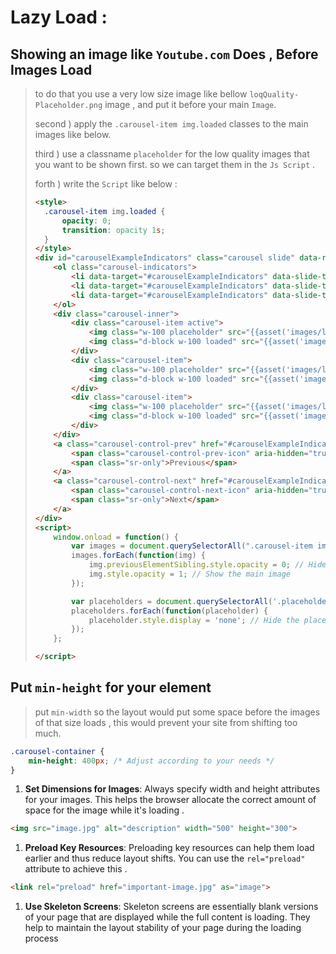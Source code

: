 # Lazy Load :

## Showing an image like `Youtube.com` Does , Before Images Load

> to do that you use a very low size image like bellow `loqQuality-Placeholder.png` image , and put it before your main `Image`.
>
> second ) apply the `.carousel-item img.loaded` classes to the main images like below.
>
> third ) use a classname `placeholder` for the low quality images that you want to be shown first. so we can target them in the `Js Script` .
>
> forth ) write the `Script` like below :
>
> ```html
> <style>
> 	.carousel-item img.loaded {
>     	opacity: 0;
>     	transition: opacity 1s;
> 	}
> </style>
> <div id="carouselExampleIndicators" class="carousel slide" data-ride="carousel">
>     <ol class="carousel-indicators">
>         <li data-target="#carouselExampleIndicators" data-slide-to="0" class="active"></li>
>         <li data-target="#carouselExampleIndicators" data-slide-to="1"></li>
>         <li data-target="#carouselExampleIndicators" data-slide-to="2"></li>
>     </ol>
>     <div class="carousel-inner">
>         <div class="carousel-item active">
>             <img class="w-100 placeholder" src="{{asset('images/loqQuality-Placeholder.png')}}" alt="First slide Low Image">
>             <img class="d-block w-100 loaded" src="{{asset('images/ntwo.jpg')}}" alt="First slide">
>         </div>
>         <div class="carousel-item">
>             <img class="w-100 placeholder" src="{{asset('images/loqQuality-Placeholder.png')}}" alt="First slide Low Image">
>             <img class="d-block w-100 loaded" src="{{asset('images/none.jpg')}}" alt="Second slide">
>         </div>
>         <div class="carousel-item">
>             <img class="w-100 placeholder" src="{{asset('images/loqQuality-Placeholder.png')}}" alt="First slide Low Image">
>             <img class="d-block w-100 loaded" src="{{asset('images/nthree.jpg')}}" alt="Third slide">
>         </div>
>     </div>
>     <a class="carousel-control-prev" href="#carouselExampleIndicators" role="button" data-slide="prev">
>         <span class="carousel-control-prev-icon" aria-hidden="true"></span>
>         <span class="sr-only">Previous</span>
>     </a>
>     <a class="carousel-control-next" href="#carouselExampleIndicators" role="button" data-slide="next">
>         <span class="carousel-control-next-icon" aria-hidden="true"></span>
>         <span class="sr-only">Next</span>
>     </a>
> </div>
> <script>
>     window.onload = function() {
>         var images = document.querySelectorAll(".carousel-item img.loaded");
>         images.forEach(function(img) {
>             img.previousElementSibling.style.opacity = 0; // Hide the placeholder
>             img.style.opacity = 1; // Show the main image
>         });
> 
>         var placeholders = document.querySelectorAll('.placeholder');
>         placeholders.forEach(function(placeholder) {
>             placeholder.style.display = 'none'; // Hide the placeholder
>         });
>     };
> 
> </script>
> ```

## Put `min-height` for your element

> put `min-width` so the layout would put some space before the images of that size loads , this would prevent your site from shifting too much.

```css
.carousel-container {
    min-height: 400px; /* Adjust according to your needs */
}
```

1. **Set Dimensions for Images**: Always specify width and height attributes for your images. This helps the browser allocate the correct amount of space for the image while it's loading .

```html
<img src="image.jpg" alt="description" width="500" height="300">
```

1. **Preload Key Resources**: Preloading key resources can help them load earlier and thus reduce layout shifts. You can use the `rel="preload"` attribute to achieve this .

```html
<link rel="preload" href="important-image.jpg" as="image">
```

1. **Use Skeleton Screens**: Skeleton screens are essentially blank versions of your page that are displayed while the full content is loading. They help to maintain the layout stability of your page during the loading process